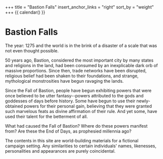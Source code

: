 +++
title = "Bastion Falls"
insert_anchor_links = "right"
sort_by = "weight"
+++
{{ calendar() }}
# Bastion Falls

The year: 1275 and the world is in the brink of a disaster of a scale that was
not even thought possible.

50 years ago, Bastion, considered the most important city by many states and
religions in the land, had been consumed by an inexplicable dark orb of massive
proportions. Since then, trade networks have been disrupted, religious belief
had been shaken to their foundations, and strange, mythological monstrosities
have begun ravaging the lands.

Since the Fall of Bastion, people have begun exhibiting powers that were once
believed to be utter fantasy--powers attributed to the gods and goddesses of
days before history. Some have begun to use their newly-obtained powers for
their personal gain, believing that they were granted such marvelous feats as
divine affirmation of their rule. And yet some, have used their talent for the
betterment of all.

What had caused the Fall of Bastion? Where do these powers manifest from? Are
these the End of Days, as prophesied millennia ago?


The contents in this site are world-building materials for a fictional campaign setting. Any similarities 
to certain individuals' names, likenesses, personalities and appearances are purely coincidental. 